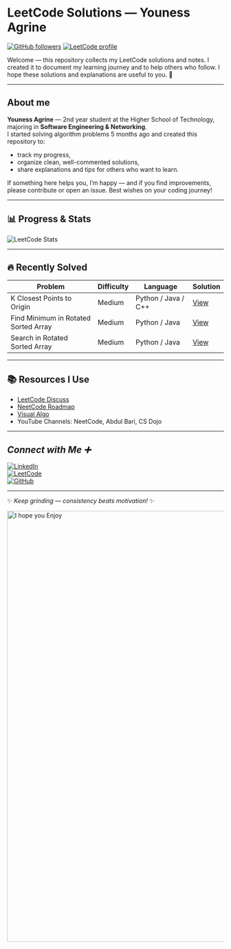 

# LeetCode Solutions — Youness Agrine

[![GitHub followers](https://img.shields.io/github/followers/YOUR_GITHUB?style=social)](https://github.com/YOUR_GITHUB)
[![LeetCode profile](https://img.shields.io/badge/LeetCode-Profile-orange)](https://leetcode.com/youness-444)

 
Welcome — this repository collects my LeetCode solutions and notes. I created it to document my learning journey and to help others who follow. I hope these solutions and explanations are useful to you. 🌿

---

## About me

**Youness Agrine** — 2nd year student at the Higher School of Technology, majoring in **Software Engineering & Networking**.  
I started solving algorithm problems 5 months ago and created this repository to:

- track my progress,
- organize clean, well-commented solutions,
- share explanations and tips for others who want to learn.

If something here helps you, I’m happy — and if you find improvements, please contribute or open an issue. Best wishes on your coding journey!

---


## 📊 Progress & Stats  

![LeetCode Stats](https://leetcard.jacoblin.cool/youness-444?ext=contest&theme=dark&animation=true)  

---

## 🔥 Recently Solved  

| Problem | Difficulty | Language | Solution |
|---------|------------|----------|----------|
| K Closest Points to Origin | Medium | Python / Java / C++ | [View](https://github.com/youness372/Leetcode-Solutions/tree/main/Topics/01-Arrays/01-Closest%20Points%20to%20Origin) |
| Find Minimum in Rotated Sorted Array | Medium | Python / Java | [View](https://github.com/youness372/Leetcode-Solutions/tree/main/Topics/04-Binary%20tree/01-Find%20Minimum%20in%20Rotated%20Sorted%20Array) |
| Search in Rotated Sorted Array | Medium | Python / Java | [View](https://github.com/youness372/Leetcode-Solutions/tree/main/Topics/04-Binary%20tree/02-Search%20in%20Rotated%20Sorted%20Array) |

---

## 📚 Resources I Use  

- [LeetCode Discuss](https://leetcode.com/discuss/)  
- [NeetCode Roadmap](https://neetcode.io/roadmap)  
- [Visual Algo](https://visualgo.net/en)  
- YouTube Channels: NeetCode, Abdul Bari, CS Dojo  

---

## *Connect with Me ➕*

[![LinkedIn](https://img.shields.io/badge/LinkedIn-Youness%20Agrine-0A66C2?style=for-the-badge&logo=linkedin&logoColor=white)](https://www.linkedin.com/in/youness-agrine-4b957831a/)  
[![LeetCode](https://img.shields.io/badge/LeetCode-Profile-orange?style=for-the-badge&logo=leetcode&logoColor=white)](https://leetcode.com/u/youness-444/)  
[![GitHub](https://img.shields.io/badge/GitHub-Youness--444-black?style=for-the-badge&logo=github)](https://github.com/YOUR_GITHUB)  

---

✨ *Keep grinding — consistency beats motivation!* ✨     

<img width="1000" height="999" alt="I hope you Enjoy" src="https://github.com/user-attachments/assets/975f0985-5507-4f52-890d-bbfddf1dd8cf" />


